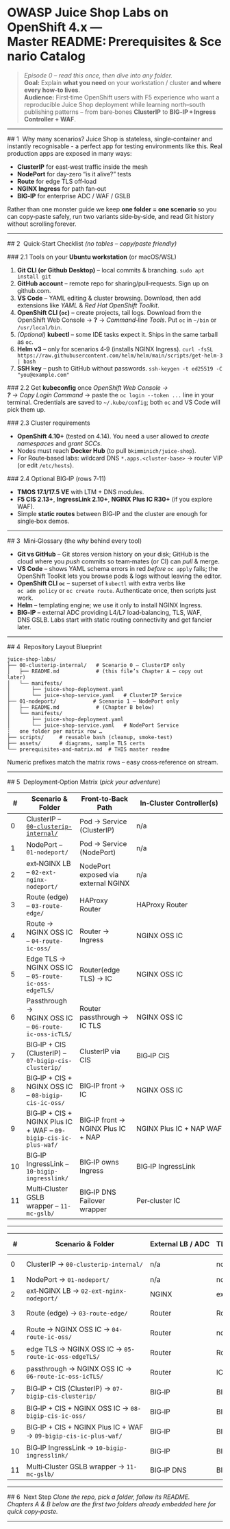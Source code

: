 # OWASP Juice Shop Labs on OpenShift 4.x — **Master README: Prerequisites & Scenario Catalog**

> _Episode 0 – read this once, then dive into any folder._  
> **Goal:** Explain **what you need** on your workstation / cluster **and where every how‑to lives**.  
> **Audience:** First‑time OpenShift users with F5 experience who want a reproducible Juice Shop deployment while learning north–south publishing patterns – from bare‑bones **ClusterIP** to **BIG‑IP + Ingress Controller + WAF**.

---

## 1  Why many scenarios?
Juice Shop is stateless, single‑container and instantly recognisable - a perfect app for testing environments like this.  Real production apps are exposed in many ways:

* **ClusterIP** for east‑west traffic inside the mesh
* **NodePort** for day‑zero “is it alive?” tests
* **Route** for edge TLS off‑load
* **NGINX Ingress** for path fan‑out
* **BIG‑IP** for enterprise ADC / WAF / GSLB

Rather than one monster guide we keep **one folder = one scenario** so you can copy‑paste safely, run two variants side‑by‑side, and read Git history without scrolling forever.

---

## 2  Quick‑Start Checklist _(no tables – copy/paste friendly)_

### 2.1 Tools on your **Ubuntu workstation** (or macOS/WSL)
1. **Git CLI (or Github Desktop)** – local commits & branching.  `sudo apt install git`
2. **GitHub account** – remote repo for sharing/pull‑requests.  Sign up on github.com.
3. **VS Code** – YAML editing & cluster browsing.  Download, then add extensions like  _YAML_ & _Red Hat OpenShift Toolkit_.
4. **OpenShift CLI (`oc`)** – create projects, tail logs.  Download from the OpenShift Web Console → **?** → _Command‑line Tools_.  Put `oc` in `~/bin` or `/usr/local/bin`.
5. *(Optional)* **kubectl** – some IDE tasks expect it.  Ships in the same tarball as `oc`.
6. **Helm v3** – only for scenarios 4‑9 (installs NGINX Ingress).  `curl -fsSL https://raw.githubusercontent.com/helm/helm/main/scripts/get-helm-3 | bash`
7. **SSH key** – push to GitHub without passwords.  `ssh-keygen -t ed25519 -C "you@example.com"`

### 2.2 Get **kubeconfig** once
*OpenShift Web Console → **?** → Copy Login Command*  → paste the `oc login --token ...` line in your terminal. Credentials are saved to `~/.kube/config`; both `oc` and VS Code will pick them up.

### 2.3 Cluster requirements
* **OpenShift 4.10+** (tested on 4.14).  You need a user allowed to _create namespaces_ and _grant SCCs_.
* Nodes must reach **Docker Hub** (to pull `bkimminich/juice-shop`).
* For Route‑based labs: wildcard DNS `*.apps.<cluster‑base>` → router VIP (or edit `/etc/hosts`).

### 2.4 Optional BIG‑IP (rows 7‑11)
* **TMOS 17.1/17.5 VE** with LTM + DNS modules.
* **F5 CIS 2.13+**, **IngressLink 2.10+**, **NGINX Plus IC R30+** (if you explore WAF).
* Simple **static routes** between BIG‑IP and the cluster are enough for single‑box demos.

---

## 3  Mini‑Glossary (the *why* behind every tool)
* **Git vs GitHub** – Git stores version history on your disk; GitHub is the cloud where you _push_ commits so team‑mates (or CI) can _pull_ & merge.
* **VS Code** – shows YAML schema errors in red _before_ `oc apply` fails; the OpenShift Toolkit lets you browse pods & logs without leaving the editor.
* **OpenShift CLI `oc`** – superset of `kubectl` with extra verbs like `oc adm policy` or `oc create route`.  Authenticate once, then scripts just work.
* **Helm** – templating engine; we use it only to install NGINX Ingress.
* **BIG‑IP** – external ADC providing L4/L7 load‑balancing, TLS, WAF, DNS GSLB.  Labs start with static routing connectivity and get fancier later.

---

## 4  Repository Layout Blueprint
```text
juice-shop-labs/
├── 00-clusterip-internal/   # Scenario 0 – ClusterIP only
│   ├── README.md            # (this file’s Chapter A – copy out later)
│   └── manifests/
│       ├── juice-shop-deployment.yaml
│       └── juice-shop-service.yaml   # ClusterIP Service
├── 01-nodeport/            # Scenario 1 – NodePort only
│   ├── README.md            # (Chapter B below)
│   └── manifests/
│       ├── juice-shop-deployment.yaml
│       └── juice-shop-service.yaml   # NodePort Service
┆   one folder per matrix row …
├── scripts/     # reusable bash (cleanup, smoke‑test)
├── assets/      # diagrams, sample TLS certs
└── prerequisites-and-matrix.md  # THIS master readme
```
Numeric prefixes match the matrix rows – easy cross‑reference on stream.

---

## 5  Deployment‑Option Matrix (_pick your adventure_)

| #  | Scenario & Folder                                                | Front‑to‑Back Path                  | In‑Cluster Controller(s) | External LB / ADC | TLS Termination | HTTPS Redirect    | GSLB / Fail‑over     | Connectivity to OCP | Ops Owner              | Primary Purpose        |
| -- | ---------------------------------------------------------------- | ----------------------------------- | ------------------------ | ----------------- | --------------- | ----------------- | -------------------- | ------------------- | ---------------------- | ---------------------- |
| 0  | ClusterIP – [`00-clusterip-internal/`]((docs/CONTRIBUTING.md)/00-clusterip-internal/README.md)                             | Pod → Service (ClusterIP)           | n/a                      | n/a               | None            | Manual            | n/a                  | n/a                 | Dev→Dev                | East‑west / unit tests |
| 1  | NodePort – `01-nodeport/`                                        | Pod → Service (NodePort)            | n/a                      | n/a               | None            | Manual            | n/a                  | direct node IP      | Dev                    | Quick PoC              |
| 2  | ext‑NGINX LB – `02-ext-nginx-nodeport/`                          | NodePort exposed via external NGINX | n/a                      | NGINX             | External NGINX  | Optional          | DNS round‑robin      | n/a                 | NetOps                 | DIY LB between workers |
| 3  | Route (edge) – `03-route-edge/`                                  | HAProxy Router                      | HAProxy Router           | Router            | Router (edge)   | Yes               | Wildcard DNS         | SDN / OVN           | Dev→DevOps             | Native PROD pattern    |
| 4  | Route → NGINX OSS IC – `04-route-ic-oss/`                        | Router → Ingress                    | NGINX OSS IC             | Router            | None (HTTP)     | n/a               | ClusterIP svc        | -                   | DevOps                 | Path fan‑out demo      |
| 5  | Edge TLS → NGINX OSS IC – `05-route-ic-oss-edgeTLS/`             | Router(edge TLS) → IC               | NGINX OSS IC             | Router            | Router (edge)   | Yes               | ClusterIP svc        | -                   | DevOps               | Central cert mgmt & L7 |
| 6  | Passthrough → NGINX OSS IC – `06-route-ic-oss-icTLS/`            | Router passthrough → IC TLS         | NGINX OSS IC             | Router            | IC              | Optional          | ClusterIP svc        | -                   | DevOps                 | mTLS / SNI policies    |
| 7  | BIG‑IP + CIS (ClusterIP) – `07-bigip-cis-clusterip/`             | ClusterIP via CIS                   | BIG‑IP CIS               | BIG‑IP            | Optional        | BIG‑IP DNS        | Static routes        | -                   | NetOps                 | Enterprise ADC         |
| 8  | BIG‑IP + CIS + NGINX OSS IC – `08-bigip-cis-ic-oss/`             | BIG‑IP front → IC                   | NGINX OSS IC             | BIG‑IP / IC       | Optional        | BIG‑IP DNS        | Static / BGP / VXLAN | -                   | DevOps + NetOps        | IC + ADC combo         |
| 9  | BIG‑IP + CIS + NGINX Plus IC + WAF – `09-bigip-cis-ic-plus-waf/` | BIG‑IP front → NGINX Plus IC + NAP  | NGINX Plus IC + NAP WAF  | BIG‑IP / IC       | Optional        | BIG‑IP DNS + EDNS | Static / BGP / VXLAN | -                   | SecOps + NetOps        | WAF & analytics        |
| 10 | BIG‑IP IngressLink – `10-bigip-ingresslink/`                     | BIG‑IP owns Ingress                 | BIG‑IP IngressLink       | BIG‑IP            | BIG‑IP          | Optional          | BIG‑IP DNS           | ARP / SNAT / VXLAN  | NetOps                 | Centralised ADC        |
| 11 | Multi‑Cluster GSLB wrapper – `11-mc-gslb/`                       | BIG‑IP DNS Failover wrapper         | Per‑cluster IC           | BIG‑IP DNS        | BIG‑IP          | Yes               | Authoritative GSLB   | Any (static/BGP)    | NetOps                 | Blue‑green / A‑P       |

---

| #  | Scenario & Folder              | External LB / ADC | TLS Term. | Redirect | GSLB | Primary goal |
|---|--------------------------------|-------------------|-----------|----------|------|--------------|
| 0 | ClusterIP → `00-clusterip-internal/` | n/a | none | manual | n/a | east‑west / unit tests |
| 1 | NodePort → `01-nodeport/` | n/a | none | manual | n/a | quick PoC |
| 2 | ext‑NGINX LB → `02-ext-nginx-nodeport/` | NGINX | external | opt | RR DNS | DIY LB |
| 3 | Route (edge) → `03-route-edge/` | Router | Router | yes | wildcard DNS | simple PROD |
| 4 | Route → NGINX OSS IC → `04-route-ic-oss/` | Router | none | n/a | svc IP | path fan‑out |
| 5 | edge TLS → NGINX OSS IC → `05-route-ic-oss-edgeTLS/` | Router | Router | — | svc | central certs |
| 6 | passthrough → NGINX OSS IC → `06-route-ic-oss-icTLS/` | Router | IC | — | svc | mTLS / SNI |
| 7 | BIG‑IP + CIS (ClusterIP) → `07-bigip-cis-clusterip/` | BIG‑IP | BIG‑IP | opt | BIG‑IP DNS | enterprise ADC |
| 8 | BIG‑IP + CIS + NGINX OSS IC → `08-bigip-cis-ic-oss/` | BIG‑IP | BIG‑IP/IC | opt | BIG‑IP DNS | IC + ADC combo |
| 9 | BIG‑IP + CIS + NGINX Plus IC + WAF → `09-bigip-cis-ic-plus-waf/` | BIG‑IP | BIG‑IP/IC | opt | GSLB+EDNS | WAF / analytics |
|10 | BIG‑IP IngressLink → `10-bigip-ingresslink/` | BIG‑IP | BIG‑IP | opt | BIG‑IP DNS | centralised ADC |
|11 | Multi‑Cluster GSLB wrapper → `11-mc-gslb/` | BIG‑IP DNS | BIG‑IP | yes | auth GSLB | blue‑green |

---

## 6  Next Step
*Clone the repo, pick a folder, follow its README.  Chapters A & B below are the first two folders already embedded here for quick copy‑paste.*

---